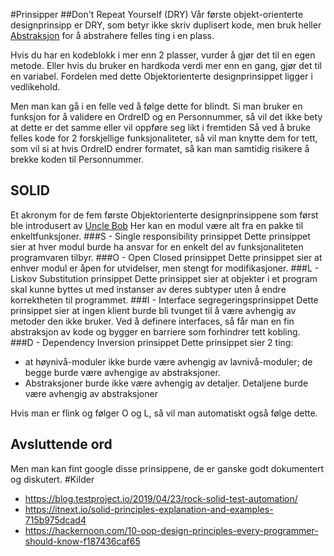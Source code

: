 #Prinsipper
##Don't Repeat Yourself (DRY)
Vår første objekt-orienterte designprinsipp er DRY, som betyr ikke skriv duplisert kode, men bruk heller
[Abstraksjon](http://javarevisited.blogspot.com/2010/10/abstraction-in-java.html) for å abstrahere felles ting i en plass.

Hvis du har en kodeblokk i mer enn 2 plasser, vurder å gjør det til en egen metode.
Eller hvis du bruker en hardkoda verdi mer enn en gang, gjør det til en variabel.
Fordelen med dette Objektorienterte designprinsippet ligger i vedlikehold.

Men man kan gå i en felle ved å følge dette for blindt.
Si man bruker en funksjon for å validere en OrdreID og en Personnummer, 
så vil det ikke bety at dette er det samme eller vil oppføre seg likt i fremtiden
Så ved å bruke felles kode for 2 forskjellige funksjonaliteter, så vil man knytte dem for tett, som vil si at hvis
OrdreID endrer formatet, så kan man samtidig risikere å brekke koden til Personnummer.

## SOLID
Et akronym for de fem første Objektorienterte designprinsippene som først ble introdusert av [Uncle Bob](https://en.wikipedia.org/wiki/Robert_Cecil_Martin)
Her kan en modul være alt fra en pakke til enkeltfunksjoner.
###S - Single responsibility prinsippet
Dette prinsippet sier at hver modul burde ha ansvar for en enkelt del av funksjonaliteten programvaren tilbyr.
###O - Open Closed prinsippet
Dette prinsippet sier at enhver modul er åpen for utvidelser, men stengt for modifikasjoner.
###L - Liskov Substitution prinsippet
Dette prinsippet sier at objekter i et program skal kunne byttes ut med instanser
av deres subtyper uten å endre korrektheten til programmet.
###I - Interface segregeringsprinsippet
Dette prinsippet sier at ingen klient burde bli tvunget til å være avhengig av metoder den ikke bruker.
Ved å definere interfaces, så får man en fin abstraksjon av kode og bygger en barriere som forhindrer tett kobling.
###D - Dependency Inversion prinsippet
Dette prinsippet sier 2 ting:
* at høynivå-moduler ikke burde være avhengig av lavnivå-moduler;
de begge burde være avhengige av abstraksjoner.
* Abstraksjoner burde ikke være avhengig av detaljer. Detaljene burde være avhengig av abstraksjoner

Hvis man er flink og følger O og L, så vil man automatiskt også følge dette.

## Avsluttende ord 

Men man kan fint google disse prinsippene, de er ganske godt dokumentert og diskutert.
#Kilder
* https://blog.testproject.io/2019/04/23/rock-solid-test-automation/
* https://itnext.io/solid-principles-explanation-and-examples-715b975dcad4
* https://hackernoon.com/10-oop-design-principles-every-programmer-should-know-f187436caf65
